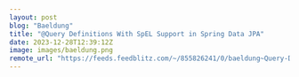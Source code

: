 ```yaml
---
layout: post
blog: "Baeldung"
title: "@Query Definitions With SpEL Support in Spring Data JPA"
date: 2023-12-28T12:39:12Z
image: images/baeldung.png
remote_url: "https://feeds.feedblitz.com/~/855826241/0/baeldung~Query-Definitions-With-SpEL-Support-in-Spring-Data-JPA"
---
```

